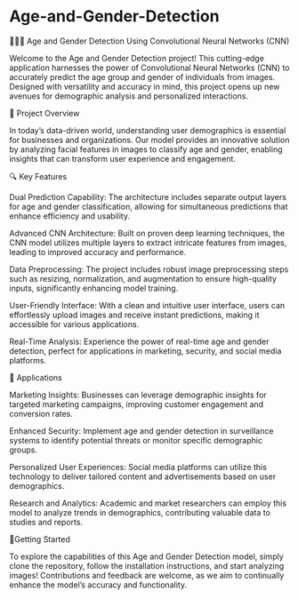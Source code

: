 # Age-and-Gender-Detection

👶👩‍🦰
Age and Gender Detection Using Convolutional Neural Networks (CNN)

Welcome to the Age and Gender Detection project! This cutting-edge application harnesses the power of Convolutional Neural Networks (CNN) to accurately predict the age group and gender of individuals from images. Designed with versatility and accuracy in mind, this project opens up new avenues for demographic analysis and personalized interactions.

🚀 Project Overview

In today’s data-driven world, understanding user demographics is essential for businesses and organizations. Our model provides an innovative solution by analyzing facial features in images to classify age and gender, enabling insights that can transform user experience and engagement.

🔍 Key Features

Dual Prediction Capability: The architecture includes separate output layers for age and gender classification, allowing for simultaneous predictions that enhance efficiency and usability.

Advanced CNN Architecture: Built on proven deep learning techniques, the CNN model utilizes multiple layers to extract intricate features from images, leading to improved accuracy and performance.

Data Preprocessing: The project includes robust image preprocessing steps such as resizing, normalization, and augmentation to ensure high-quality inputs, significantly enhancing model training.

User-Friendly Interface: With a clean and intuitive user interface, users can effortlessly upload images and receive instant predictions, making it accessible for various applications.

Real-Time Analysis: Experience the power of real-time age and gender detection, perfect for applications in marketing, security, and social media platforms.

🚀 Applications

Marketing Insights: Businesses can leverage demographic insights for targeted marketing campaigns, improving customer engagement and conversion rates.

Enhanced Security: Implement age and gender detection in surveillance systems to identify potential threats or monitor specific demographic groups.

Personalized User Experiences: Social media platforms can utilize this technology to deliver tailored content and advertisements based on user demographics.

Research and Analytics: Academic and market researchers can employ this model to analyze trends in demographics, contributing valuable data to studies and reports.

🚀Getting Started

To explore the capabilities of this Age and Gender Detection model, simply clone the repository, follow the installation instructions, and start analyzing images! Contributions and feedback are welcome, as we aim to continually enhance the model’s accuracy and functionality.
